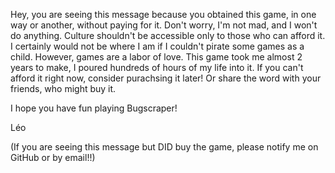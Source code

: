 Hey, you are seeing this message because you obtained this game, in one way or another, without paying for it. Don't worry, I'm not mad, and I won't do anything. Culture shouldn't be accessible only to those who can afford it. I certainly would not be where I am if I couldn't pirate some games as a child. However, games are a labor of love. This game took me almost 2 years to make, I poured hundreds of hours of my life into it. If you can't afford it right now, consider purachsing it later! Or share the word with your friends, who might buy it. 

I hope you have fun playing Bugscraper!

Léo

(If you are seeing this message but DID buy the game, please notify me on GitHub or by email!!)